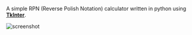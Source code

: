 A simple RPN (Reverse Polish Notation) calculator written in python using **[TkInter](https://wiki.python.org/moin/TkInter)**.

![screenshot](http://i.imgur.com/C2VXYX5.png)
